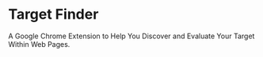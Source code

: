 # Target Finder
A Google Chrome Extension to Help You Discover and Evaluate Your Target Within Web Pages.
